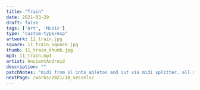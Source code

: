 ```yaml
---
title: "Train"
date: 2021-03-29
draft: false
tags: ['Art', 'Music']
type: "custom-type/exp"
artwork: 11_train.jpg
square: 11_train_square.jpg
thumb: 11_train_thumb.jpg
mp3: 11_train.mp3
artist: AncientAndroid
description: ""
patchNotes: "midi from sl into ableton and out via midi splitter. all modules set with new midi channel. plaits providng drone, maths4 slow on morph input, manual mod on harmonics, seq by mm1, sl arp one note. coast arp from sl arp through ableton. slope slow morph multiply, manual mods balance. m32 played directly. all outs into quad vca and out to clouds then straight to reaper, not ableton. ableton purely being used as a midi gateway. next exp record midi parts into ableton and sequence them."
nextPage: /works/2021/10_vessels/
---
```

